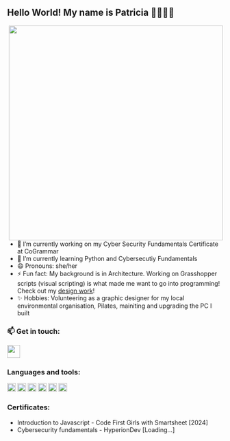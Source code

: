 ## Hello World! My name is Patricia 👋👩🏽‍💻

<img height="500" align="right" src=https://github.com/user-attachments/assets/e4ddd4d6-5fc1-444f-8793-f10618891e91>

- 🔭 I’m currently working on my Cyber Security Fundamentals Certificate at CoGrammar
- 🌱 I’m currently learning Python and Cybersecutiy Fundamentals
- 😄 Pronouns: she/her
- ⚡ Fun fact: My background is in Architecture. Working on Grasshopper scripts (visual scripting) is what made me want to go into programming! Check out my <a href='https://www.instagram.com/triciacas.design'>design work</a>!
- ✨ Hobbies: Volunteering as a graphic designer for my local environmental organisation, Pilates, mainiting and upgrading the PC I built

### 📫 Get in touch:
<a href='https://www.linkedin.com/in/mpdcastelo/'><image height="30" src='https://banner2.cleanpng.com/20180419/oqq/avfzpcbox.webp'></a>

### Languages and tools:
<code><img height="20" src="https://upload.wikimedia.org/wikipedia/commons/thumb/c/c3/Python-logo-notext.svg/1869px-Python-logo-notext.svg.png"></code>
<code><img height="20" src="https://static.vecteezy.com/system/resources/previews/027/127/463/non_2x/javascript-logo-javascript-icon-transparent-free-png.png"></code>
<code><img height="20" src="https://upload.wikimedia.org/wikipedia/commons/thumb/6/61/HTML5_logo_and_wordmark.svg/2048px-HTML5_logo_and_wordmark.svg.png"></code>
<code><img height="20" src="https://upload.wikimedia.org/wikipedia/commons/d/d5/CSS3_logo_and_wordmark.svg"></code>
<code><img height="20" src="https://static.wikia.nocookie.net/rhinodoc/images/b/b9/Grasshopper_logo_2.jpg/revision/latest/scale-to-width-down/300?cb=20170526192417"></code>
<code><img height="20" src="https://upload.wikimedia.org/wikipedia/commons/thumb/9/91/Octicons-mark-github.svg/640px-Octicons-mark-github.svg.png"></code>

### Certificates:
- Introduction to Javascript  - Code First Girls with Smartsheet [2024]
- Cybersecurity fundamentals - HyperionDev [Loading...]
